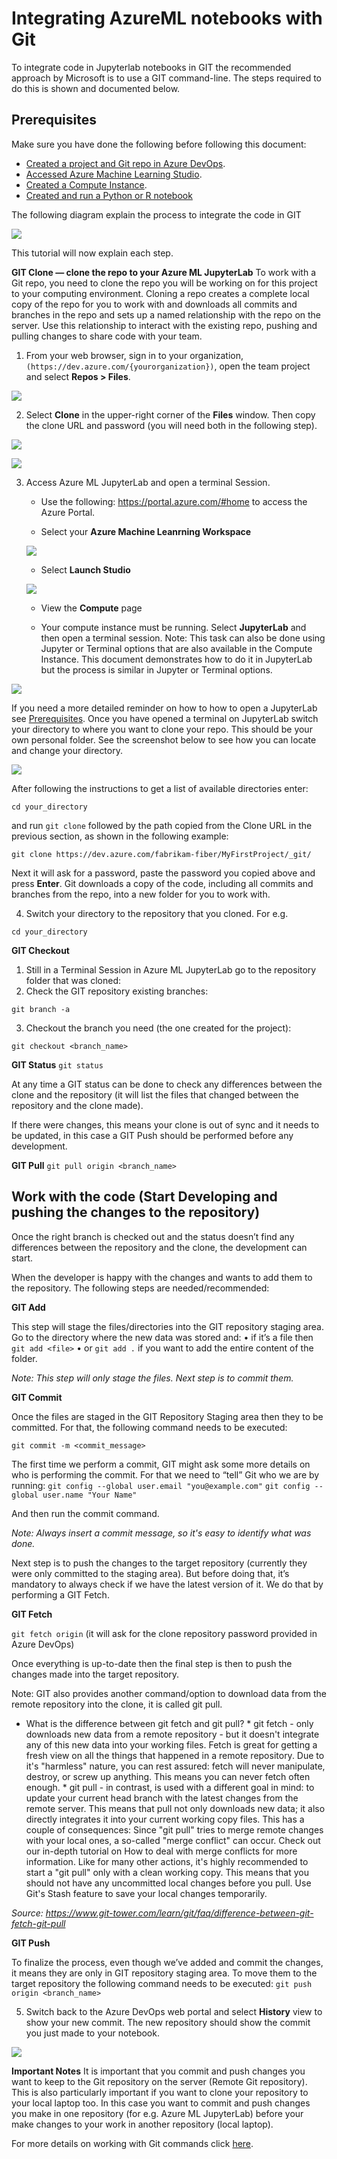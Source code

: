 # Integrating AzureML notebooks with Git

To integrate code in Jupyterlab notebooks in GIT the recommended approach by Microsoft is to use a GIT command-line. 
The steps required to do this is shown and documented below. 

## <a name = 'Prerequisites-1'></a>Prerequisites

Make sure you have done the following before following this document:
* [Created a project and Git repo in Azure DevOps](../Documents/Create_project_Azure_DevOps.md).
* [Accessed Azure Machine Learning Studio](../Documents/Azure-ML-Studio.md).
* [Created a Compute Instance](../Documents/Create-Compute-Instance.md).
* [Created and run a Python or R notebook](../Documents/Creating-and-Running-a-Python-Notebook.md)

The following diagram explain the process to integrate the code in GIT

![](../Images/Dev10.PNG)

This tutorial will now explain each step.

**GIT Clone — clone the repo to your Azure ML JupyterLab**
To work with a Git repo, you need to clone the repo you will be working on for this project to your computing environment. Cloning a repo creates a complete local copy of the repo for you to work with and downloads all commits and branches in the repo and sets up a named relationship with the repo on the server. Use this relationship to interact with the existing repo, pushing and pulling changes to share code with your team.

1. From your web browser, sign in to your organization, `(https://dev.azure.com/{yourorganization})`, open the team project and select **Repos > Files**. 

![](../Images/Dev11.PNG)

2. Select **Clone** in the upper-right corner of the **Files** window. Then copy the clone URL and password (you will need both in the following step). 

![](../Images/Dev15.PNG)

![](../Images/Dev16.PNG)


3. Access Azure ML JupyterLab and open a terminal Session. 

    * Use the following: https://portal.azure.com/#home to access the Azure Portal.
    
    * Select your **Azure Machine Leanrning Workspace** 
    
    ![](../Images/Dev13.PNG)
    
    * Select **Launch Studio**
    
    ![](../Images/Dev14.PNG)

    * View the **Compute** page

    * Your compute instance must be running. Select **JupyterLab** and then open a terminal session. Note: This task can also be done using Jupyter or Terminal options that are also available in the Compute Instance. This document demonstrates how to do it in JupyterLab but the process is similar in Jupyter or Terminal options. 

![](../Images/Dev.gif)
    
If you need a more detailed reminder on how to how to open a JupyterLab see  [Prerequisites](#Prerequisites-1).
Once you have opened a terminal on JupyterLab switch your directory to where you want to clone your repo. This should be your own personal folder. See the screenshot below to see how you can locate and change your directory. 

![](../Images/0.0.PNG)

After following the instructions to get a list of available directories enter: 

`cd your_directory`

and run `git clone` followed by the path copied from the Clone URL in the previous section, as shown in the following example:

`git clone https://dev.azure.com/fabrikam-fiber/MyFirstProject/_git/`

Next it will ask for a password, paste the password you copied above and press **Enter**. 
Git downloads a copy of the code, including all commits and branches from the repo, into a new folder for you to work with.

4. Switch your directory to the repository that you cloned. For e.g. 

`cd your_directory`

**GIT Checkout**

1. Still in a Terminal Session in Azure ML JupyterLab go to the repository folder that was cloned:
2. Check the GIT repository existing branches:

`git branch -a`

3. Checkout the branch you need (the one created for the project):

`git checkout <branch_name>`
 
**GIT Status**
`git status`

At any time a GIT status can be done to check any differences between the clone and the repository (it will list the files that changed between the repository and the clone made).
 
If there were changes, this means your clone is out of sync and it needs to be updated, in this case a GIT Push should be performed before any development.

**GIT Pull**
`git pull origin <branch_name>`


## Work with the code (Start Developing and pushing the changes to the repository)

Once the right branch is checked out and the status doesn’t find any differences between the repository and the clone, the development can start.

When the developer is happy with the changes and wants to add them to the repository. The following steps are needed/recommended:

**GIT Add**

This step will stage the files/directories into the GIT repository staging area.
Go to the directory where the new data was stored and: 
•	if it’s a file then `git add <file>` 
•	or `git add .` if you want to add the entire content of the folder.

_Note: This step will only stage the files. Next step is to commit them._

**GIT Commit**

Once the files are staged in the GIT Repository Staging area then they to be committed. For that, the following command needs to be executed:

`git commit -m <commit_message>`

The first time we perform a commit, GIT might ask some more details on who is performing the commit.
For that we need to “tell” Git who we are by running:
`git config --global user.email "you@example.com"`
`git config --global user.name "Your Name"`
 
And then run the commit command. 
 
_Note: Always insert a commit message, so it's easy to identify what was done._

Next step is to push the changes to the target repository (currently they were only committed to the staging area). But before doing that, it’s mandatory to always check if we have the latest version of it. We do that by performing a GIT Fetch.

**GIT Fetch**

`git fetch origin` (it will ask for the clone repository password provided in Azure DevOps)
 
Once everything is up-to-date then the final step is then to push the changes made into the target repository.

Note: GIT also provides another command/option to download data from the remote repository into the clone, it is called git pull.

* What is the difference between git fetch and git pull?
       * git fetch - only downloads new data from a remote repository - but it doesn't integrate any of this new data into your working files. Fetch is great for getting a fresh view on all the things that happened in a remote repository. Due to it's "harmless" nature, you can rest assured: fetch will never manipulate, destroy, or screw up anything. This means you can never fetch often enough.
       *	git pull -  in contrast, is used with a different goal in mind: to update your current head branch with the latest changes from the remote server. This means that pull not only downloads new data; it also directly integrates it into your current working copy files. This has a couple of consequences: Since "git pull" tries to merge remote changes with your local ones, a so-called "merge conflict" can occur. Check out our in-depth tutorial on How to deal with merge conflicts for more information. Like for many other actions, it's highly recommended to start a "git pull" only with a clean working copy. This means that you should not have any uncommitted local changes before you pull. Use Git's Stash feature to save your local changes temporarily.

_Source: https://www.git-tower.com/learn/git/faq/difference-between-git-fetch-git-pull_

**GIT Push**

To finalize the process, even though we’ve added and commit the changes, it means they are only in GIT repository staging area. To move them to the target repository the following command needs to be executed:
`git push origin <branch_name>`

5. Switch back to the Azure DevOps web portal and select **History** view to show your new commit. The new repository should show the commit you just made to your notebook.

![](../Images/devOpsgit1.PNG) 

**Important Notes**
It is important that you commit and push changes you want to keep to the Git repository on the server (Remote Git repository). This is also particularly important if you want to clone your repository to your local laptop too. In this case you want to commit and push changes you make in one repository (for e.g. Azure ML JupyterLab) before your make changes to your work in another repository (local laptop). 

For more details on working with Git commands click [here](https://docs.microsoft.com/en-us/azure/devops/repos/git/?view=azure-devops).
